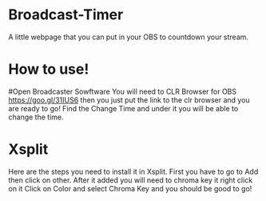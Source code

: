 # Broadcast-Timer
A little webpage that you can put in your OBS to countdown your stream. 


# How to use!
#Open Broadcaster Sowftware 
You will need to CLR Browser for OBS https://goo.gl/31IUS6 then you just put the link to the clr browser and you are ready to go! 
Find the Change Time and under it you will be able to change the time. 
# Xsplit
Here are the steps you need to install it in Xsplit. First you have to go to Add then click on other. After it added you will need to chroma key it right click on it Click on Color and 
select Chroma Key and you should be good to go!